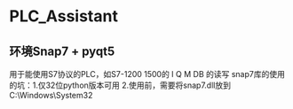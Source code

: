 # PLC_Assistant 
## 环境Snap7 + pyqt5
用于能使用S7协议的PLC，如S7-1200 1500的 I Q M DB 的读写
snap7库的使用的坑：1.仅32位python版本可用
                   2.使用前，需要将snap7.dll放到C:\Windows\System32
